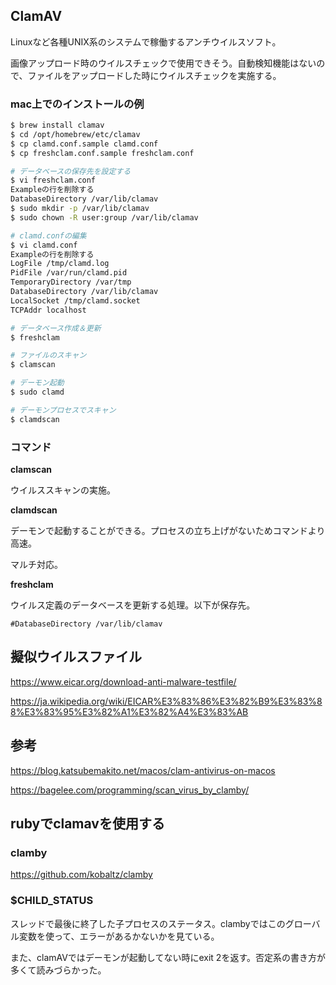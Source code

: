 ## ClamAV

Linuxなど各種UNIX系のシステムで稼働するアンチウイルスソフト。

画像アップロード時のウイルスチェックで使用できそう。自動検知機能はないので、ファイルをアップロードした時にウイルスチェックを実施する。

### mac上でのインストールの例

```bash
$ brew install clamav
$ cd /opt/homebrew/etc/clamav
$ cp clamd.conf.sample clamd.conf
$ cp freshclam.conf.sample freshclam.conf

# データベースの保存先を設定する
$ vi freshclam.conf
Exampleの行を削除する
DatabaseDirectory /var/lib/clamav
$ sudo mkdir -p /var/lib/clamav
$ sudo chown -R user:group /var/lib/clamav

# clamd.confの編集
$ vi clamd.conf
Exampleの行を削除する
LogFile /tmp/clamd.log
PidFile /var/run/clamd.pid
TemporaryDirectory /var/tmp
DatabaseDirectory /var/lib/clamav
LocalSocket /tmp/clamd.socket
TCPAddr localhost

# データベース作成＆更新
$ freshclam

# ファイルのスキャン
$ clamscan

# デーモン起動
$ sudo clamd

# デーモンプロセスでスキャン
$ clamdscan

```
### コマンド

**clamscan**

ウイルススキャンの実施。

**clamdscan**

デーモンで起動することができる。プロセスの立ち上げがないためコマンドより高速。

マルチ対応。

**freshclam**

ウイルス定義のデータベースを更新する処理。以下が保存先。

```
#DatabaseDirectory /var/lib/clamav
```

## 擬似ウイルスファイル

https://www.eicar.org/download-anti-malware-testfile/

https://ja.wikipedia.org/wiki/EICAR%E3%83%86%E3%82%B9%E3%83%88%E3%83%95%E3%82%A1%E3%82%A4%E3%83%AB

## 参考

https://blog.katsubemakito.net/macos/clam-antivirus-on-macos

https://bagelee.com/programming/scan_virus_by_clamby/

## rubyでclamavを使用する

### clamby

https://github.com/kobaltz/clamby

### $CHILD_STATUS

スレッドで最後に終了した子プロセスのステータス。clambyではこのグローバル変数を使って、エラーがあるかないかを見ている。

また、clamAVではデーモンが起動してない時にexit 2を返す。否定系の書き方が多くて読みづらかった。
